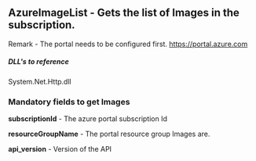 ## AzureImageList - Gets the list of Images in the subscription.

Remark - The portal needs to be configured first. https://portal.azure.com

##### DLL's to reference
System.Net.Http.dll

### Mandatory fields to get Images

**subscriptionId**		- The azure portal subscription Id

**resourceGroupName**   - The portal resource group Images are.

**api_version**			- Version of the API
